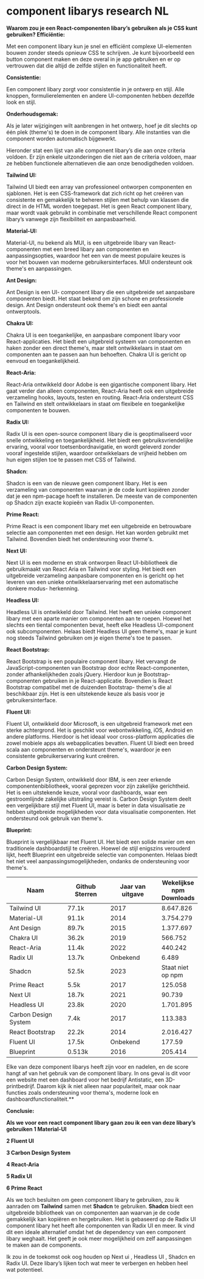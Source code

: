 # component libarys research NL

**Waarom zou je een React-componenten libary’s gebruiken als je CSS kunt gebruiken? Efficiëntie:**

Met een component libary kun je snel en efficiënt complexe UI-elementen bouwen zonder steeds opnieuw CSS te schrijven. Je kunt bijvoorbeeld een button component maken en deze overal in je app gebruiken en er op vertrouwen dat die altijd de zelfde stijlen en functionaliteit heeft.

**Consistentie:**

Een component libary zorgt voor consistentie in je ontwerp en stijl. Alle knoppen, formulierelementen en andere UI-componenten hebben dezelfde look en stijl.

**Onderhoudsgemak:**

Als je later wijzigingen wilt aanbrengen in het ontwerp, hoef je dit slechts op één plek (theme's) te doen in de component libary. Alle instanties van die component worden automatisch bijgewerkt.

Hieronder stat een lijst van alle component libary’s die aan onze criteria voldoen. Er zijn enkele uitzonderingen die niet aan de criteria voldoen, maar ze hebben functionele alternatieven die aan onze benodigdheden voldoen.

**Tailwind UI:**

Tailwind UI biedt een array van professioneel ontworpen componenten en sjablonen. Het is een CSS-framework dat zich richt op het creëren van consistente en gemakkelijk te beheren stijlen met behulp van klassen die direct in de HTML worden toegepast. Het is geen React component libary, maar wordt vaak gebruikt in combinatie met verschillende React component libary’s vanwege zijn flexibiliteit en aanpasbaarheid.

**Material-UI:**

Material-UI, nu bekend als MUI, is een uitgebreide libary van React-componenten met een breed libary aan componenten en aanpassingsopties, waardoor het een van de meest populaire keuzes is voor het bouwen van moderne gebruikersinterfaces. MUI ondersteunt ook theme's en aanpassingen.

**Ant Design:**

Ant Design is een UI- component libary die een uitgebreide set aanpasbare componenten biedt. Het staat bekend om zijn schone en professionele design. Ant Design ondersteunt ook theme's en biedt een aantal ontwerptools.

**Chakra UI:**

Chakra UI is een toegankelijke, en aanpasbare component libary voor React-applicaties. Het biedt een uitgebreid systeem van componenten en haken zonder een direct theme's, maar stelt ontwikkelaars in staat om componenten aan te passen aan hun behoeften. Chakra UI is gericht op eenvoud en toegankelijkheid.

**React-Aria:**

React-Aria ontwikkeld door Adobe is een gigantische component libary. Het gaat verder dan alleen componenten, React-Aria heeft ook een uitgebreide verzameling hooks, layouts, testen en routing. React-Aria ondersteunt CSS en Tailwind en stelt ontwikkelaars in staat om flexibele en toegankelijke componenten te bouwen.

**Radix UI:**

Radix UI is een open-source component libary die is geoptimaliseerd voor snelle ontwikkeling en toegankelijkheid. Het biedt een gebruiksvriendelijke ervaring, vooral voor toetsenbordnavigatie, en wordt geleverd zonder vooraf ingestelde stijlen, waardoor ontwikkelaars de vrijheid hebben om hun eigen stijlen toe te passen met CSS of Tailwind.

**Shadcn**:

Shadcn is een van de nieuwe geen component libary. Het is een verzameling van componenten waarvan je de code kunt kopiëren zonder dat je een npm-pacage hoeft te installeren. De meeste van de componenten op Shadcn zijn exacte kopieën van Radix UI-componenten.

**Prime React:**

Prime React is een component libary met een uitgebreide en betrouwbare selectie aan componenten met een design. Het kan worden gebruikt met Tailwind. Bovendien biedt het ondersteuning voor theme's.

**Next UI:**

Next UI is een moderne en strak ontworpen React UI-bibliotheek die gebruikmaakt van React Aria en Tailwind voor styling. Het biedt een uitgebreide verzameling aanpasbare componenten en is gericht op het leveren van een unieke ontwikkelaarservaring met een automatische donkere modus- herkenning.

**Headless UI:**

Headless UI is ontwikkeld door Tailwind. Het heeft een unieke component libary met een aparte manier om componenten aan te roepen. Hoewel het slechts een tiental componenten bevat, heeft elke Headless UI-component ook subcomponenten. Helaas biedt Headless UI geen theme's, maar je kunt nog steeds Tailwind gebruiken om je eigen theme's toe te passen.

**React Bootstrap:**

React Bootstrap is een populaire component libary. Het vervangt de JavaScript-componenten van Bootstrap door echte React-componenten, zonder afhankelijkheden zoals jQuery. Hierdoor kun je Bootstrap-componenten gebruiken in je React-applicatie. Bovendien is React Bootstrap compatibel met de duizenden Bootstrap- theme's die al beschikbaar zijn. Het is een uitstekende keuze als basis voor je gebruikersinterface.

**Fluent UI:**

Fluent UI, ontwikkeld door Microsoft, is een uitgebreid framework met een sterke achtergrond. Het is geschikt voor webontwikkeling, iOS, Android en andere platforms. Hierdoor is het ideaal voor cross-platform applicaties die zowel mobiele apps als webapplicaties bevatten. Fluent UI biedt een breed scala aan componenten en ondersteunt theme's, waardoor je een consistente gebruikerservaring kunt creëren.

**Carbon Design System:**

Carbon Design System, ontwikkeld door IBM, is een zeer erkende componentenbibliotheek, vooral geprezen voor zijn zakelijke gerichtheid. Het is een uitstekende keuze, vooral voor dashboards, waar een gestroomlijnde zakelijke uitstraling vereist is. Carbon Design System deelt een vergelijkbare stijl met Fluent UI, maar is beter in data visualisatie ze hebben uitgebreide mogelijkheden voor data visualisatie componenten. Het ondersteund ook gebruik van theme's.

**Blueprint:**

Blueprint is vergelijkbaar met Fluent UI. Het biedt een solide manier om een traditionele dashboardstijl te creëren. Hoewel de stijl enigszins verouderd lijkt, heeft Blueprint een uitgebreide selectie van componenten. Helaas biedt het niet veel aanpassingsmogelijkheden, ondanks de ondersteuning voor theme's.

<table><thead><tr><th width="220">Naam</th><th width="148">Github Sterren</th><th width="172">Jaar van uitgave</th><th>Wekelijkse npm Downloads</th></tr></thead><tbody><tr><td>Tailwind UI</td><td>77.1k</td><td>2017</td><td>8.647.826</td></tr><tr><td>Material-UI</td><td>91.1k</td><td>2014</td><td>3.754.279</td></tr><tr><td>Ant Design</td><td>89.7k</td><td>2015</td><td>1.377.697</td></tr><tr><td>Chakra UI</td><td>36.2k</td><td>2019</td><td>566.752</td></tr><tr><td>React-Aria</td><td>11.4k</td><td>2022</td><td>440.242</td></tr><tr><td>Radix UI</td><td>13.7k</td><td>Onbekend</td><td>6.489</td></tr><tr><td>Shadcn</td><td>52.5k</td><td>2023</td><td>Staat niet op npm</td></tr><tr><td>Prime React</td><td>5.5k</td><td>2017</td><td>125.058</td></tr><tr><td>Next UI</td><td>18.7k</td><td>2021</td><td>90.739</td></tr><tr><td>Headless UI</td><td>23.8k</td><td>2020</td><td>1.701.895</td></tr><tr><td>Carbon Design System</td><td>7.4k</td><td>2017</td><td>113.383</td></tr><tr><td>React Bootstrap</td><td>22.2k</td><td>2014</td><td>2.016.427</td></tr><tr><td>Fluent UI</td><td>17.5k</td><td>Onbekend</td><td>177.59</td></tr><tr><td>Blueprint</td><td>0.513k</td><td>2016</td><td>205.414</td></tr></tbody></table>

Elke van deze component libarys heeft zijn voor en nadelen, en de score hangt af van het gebruik van de component libary. In ons geval is dit voor een website met een dashboard voor het bedrijf Antistatic, een 3D-printbedrijf. Daarom kijk ik niet alleen naar populariteit, maar ook naar functies zoals ondersteuning voor thema's, moderne look en dashboardfunctionaliteit.\*\*

**Conclusie:**

**Als we voor een react component libary gaan zou ik een van deze libary’s gebruiken 1 Material-UI**

**2 Fluent UI**

**3 Carbon Design System**

**4 React-Aria**

**5 Radix UI**

**6 Prime React**

Als we toch besluiten om geen component libary te gebruiken, zou ik aanraden om **Tailwind** samen met **Shadcn** te gebruiken. **Shadcn** biedt een uitgebreide bibliotheek van on componenten aan waarvan je de code gemakkelijk kan kopiëren en hergebruiken. Het is gebaseerd op de Radix UI component libary het heeft alle componenten van Radix UI en meer. Ik vind dit een ideale alternatief omdat het de dependency van een component libary weghaalt. Het geeft je ook meer mogelijkheid om zelf aanpassingen te maken aan de components.

Ik zou in de toekomst ook oog houden op Next ui , Headless UI , Shadcn en Radix UI. Deze libary’s lijken toch wat meer te verbergen en hebben heel wat potentieel.
